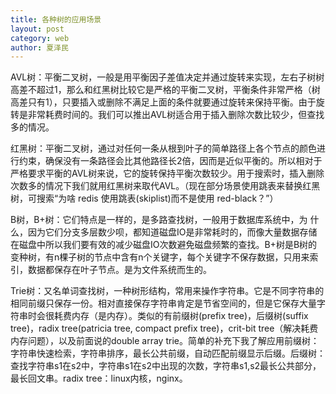 ```yaml
---
title: 各种树的应用场景
layout: post
category: web
author: 夏泽民
---
```

<!-- more -->
AVL树：平衡二叉树，一般是用平衡因子差值决定并通过旋转来实现，左右子树树高差不超过1，那么和红黑树比较它是严格的平衡二叉树，平衡条件非常严格（树高差只有1），只要插入或删除不满足上面的条件就要通过旋转来保持平衡。由于旋转是非常耗费时间的。我们可以推出AVL树适合用于插入删除次数比较少，但查找多的情况。

红黑树：平衡二叉树，通过对任何一条从根到叶子的简单路径上各个节点的颜色进行约束，确保没有一条路径会比其他路径长2倍，因而是近似平衡的。所以相对于严格要求平衡的AVL树来说，它的旋转保持平衡次数较少。用于搜索时，插入删除次数多的情况下我们就用红黑树来取代AVL。（现在部分场景使用跳表来替换红黑树，可搜索“为啥 redis 使用跳表(skiplist)而不是使用 red-black？”）

B树，B+树：它们特点是一样的，是多路查找树，一般用于数据库系统中，为 什么，因为它们分支多层数少呗，都知道磁盘IO是非常耗时的，而像大量数据存储在磁盘中所以我们要有效的减少磁盘IO次数避免磁盘频繁的查找。B+树是B树的变种树，有n棵子树的节点中含有n个关键字，每个关键字不保存数据，只用来索引，数据都保存在叶子节点。是为文件系统而生的。

Trie树：又名单词查找树，一种树形结构，常用来操作字符串。它是不同字符串的相同前缀只保存一份。相对直接保存字符串肯定是节省空间的，但是它保存大量字符串时会很耗费内存（是内存）。类似的有前缀树(prefix tree)，后缀树(suffix tree)，radix tree(patricia tree, compact prefix tree)，crit-bit tree（解决耗费内存问题），以及前面说的double array trie。简单的补充下我了解应用前缀树：字符串快速检索，字符串排序，最长公共前缀，自动匹配前缀显示后缀。后缀树：查找字符串s1在s2中，字符串s1在s2中出现的次数，字符串s1,s2最长公共部分，最长回文串。radix tree：linux内核，nginx。

